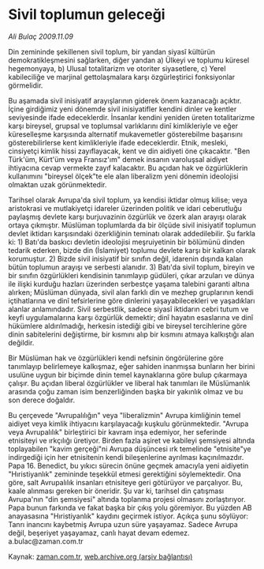 # Sivil toplumun geleceği

*Ali Bulaç 2009.11.09*

<tr><td class="metin" colspan="2" style="padding-top: 20px; padding-left: 5px; ">Din zemininde şekillenen sivil toplum, bir yandan siyasî kültürün demokratikleşmesini sağlarken, diğer yandan a) Ülkeyi ve toplumu küresel hegemonyaya, b) Ulusal totalitarizm ve otoriter siyasetlere, c) Yerel kabileciliğe ve marjinal gettolaşmalara karşı özgürleştirici fonksiyonlar görmelidir.</td></tr><tr><td class="metin" colspan="2" style="padding-top: 20px; padding-left: 5px; "><p> Bu aşamada sivil inisiyatif arayışlarının giderek önem kazanacağı açıktır. İçine girdiğimiz yeni dönemde sivil inisiyatifler kendini dinler ve kentler seviyesinde ifade edeceklerdir. İnsanlar kendini yeniden üreten totalitarizme karşı bireysel, grupsal ve toplumsal varlıklarını dinî kimlikleriyle ve eğer küreselleşme karşısında alternatif mukavemetler gösterebilme başarısını gösterebilirlerse kent kimlikleriyle ifade edeceklerdir. Etnik, mesleki, cinsiyetçi kimlik hissi zayıflayacak, kent ve din aidiyeti öne çıkacaktır. "Ben Türk'üm, Kürt'üm veya Fransız'ım" demek insanın varoluşsal aidiyet ihtiyacına cevap vermekte zayıf kalacaktır. Bu açıdan hak ve özgürlüklerin kullanımını "bireysel ölçek"te ele alan liberalizm yeni dönemin ideolojisi olmaktan uzak görünmektedir.
<p> Tarihsel olarak Avrupa'da sivil toplum, ya kendisi iktidar olmuş kilise; veya aristokrasi ve mutlakiyetçi idareler üzerinden politik ve idari ceberutluğu paylaşmış devlete karşı burjuvazinin özgürlük ve özerk alan arayışı olarak ortaya çıkmıştır. Müslüman toplumlarda da bir ölçüde sivil inisiyatif toplumun devlet iktidarı karşısındaki özerkliğinin teminatı olarak addedilebilir. Şu farkla ki: 1) Batı'da baskıcı devletin ideolojisi meşruiyetinin bir bölümünü dinden tedarik ederken, bizde din (İslamiyet) toplumu devlete karşı bir kalkan olarak korumuştur. 2) Bizde sivil inisiyatif bir sınıfın değil, idarenin dışında kalan bütün toplumun arayışı ve serbesti alanıdır. 3) Batı'da sivil toplum, bireyin ve bir sınıfın özgürlükleri kendisinin tanımlayıp güdüleri, çıkar arzuları ve dünya ile ilişki kurduğu hazları üzerinden serbestçe yaşama talebini garanti altına alırken; Müslüman dünyada, sivil alan farklı din ve mezhep gruplarının kendi içtihatlarına ve dinî tefsirlerine göre dinlerini yaşayabilecekleri ve yaşadıkları alanlar anlamındadır. Sivil serbestlik, sadece siyasî iktidarın cebri tutum ve keyfi uygulamalarına karşı özgürlük demektir; dinî hayatın esaslarına ve dinî hükümlere aldırılmadığı, herkesin istediği gibi ve bireysel tercihlerine göre dinin sabitelerini değiştirme, bir kısmını alıp bir kısmını atmaya kalkıştığı alan değildir.
<p> Bir Müslüman hak ve özgürlükleri kendi nefsinin öngörülerine göre tanımlayıp belirlemeye kalkışmaz, eğer sahiden inanmışsa bunların her birini usulüne uygun bir biçimde dinin temel kaynaklarına göre bulup çıkarmaya çalışır. Bu açıdan liberal özgürlükler ve liberal hak tanımları ile Müslümanlık arasında çoğu zaman isim benzerliğinden başka bir yakınlık olmaz ve bu son derece doğaldır.
<p> Bu çerçevede "Avrupalılığın" veya "liberalizmin" Avrupa kimliğinin temel aidiyet veya kimlik ihtiyacını karşılayacağı kuşkulu görünmektedir. "Avrupa veya Avrupalılık" birleştirici bir kavram inşa edemiyor, her seferinde etnisiteyi ve ırkçılığı üretiyor. Birden fazla aşiret ve kabileyi şemsiyesi altında toplayabilen "kavim gerçeği"ni Avrupa düşüncesi ırk temelinde "etnisite"ye indirgediği için her etnisitenin kendi bileşenlerine ayrılması kaçınılmazdır. Papa 16. Benedict, bu yıkıcı sürecin önüne geçmek amacıyla yeni aidiyetin "Hıristiyanlık" zemininde teşekkül etmesi gerektiğini söylemektedir. Ona göre, salt Avrupalılık insanları etnisiteye geri götürüyor ve parçalıyor. Bu, kaale alınması gereken bir öneridir. Şu var ki, tarihsel din çatışması Avrupa'nın "din şemsiyesi" altında toplanma projesi olmasını zorlaştırıyor. Papa bunun farkında ve fakat başka bir çıkış yolu göremiyor. Bu yüzden AB anayasasına "Hıristiyanlık" kaydını geçirmek istiyor. Açıkça şunu söylüyor: Tanrı inancını kaybetmiş Avrupa uzun süre yaşayamaz. Sadece Avrupa değil, beşeriyet yaşayamaz, canlı hayat devam edemez. a.bulac@zaman.com.tr<br/></p></p></p></p></td></tr>

Kaynak: [zaman.com.tr](http://zaman.com.tr/yazar.do?yazino=913351), [web.archive.org (arşiv bağlantısı)](http://web.archive.org/web/20091118184415/http://www.zaman.com.tr:80/yazar.do?yazino=913351)
